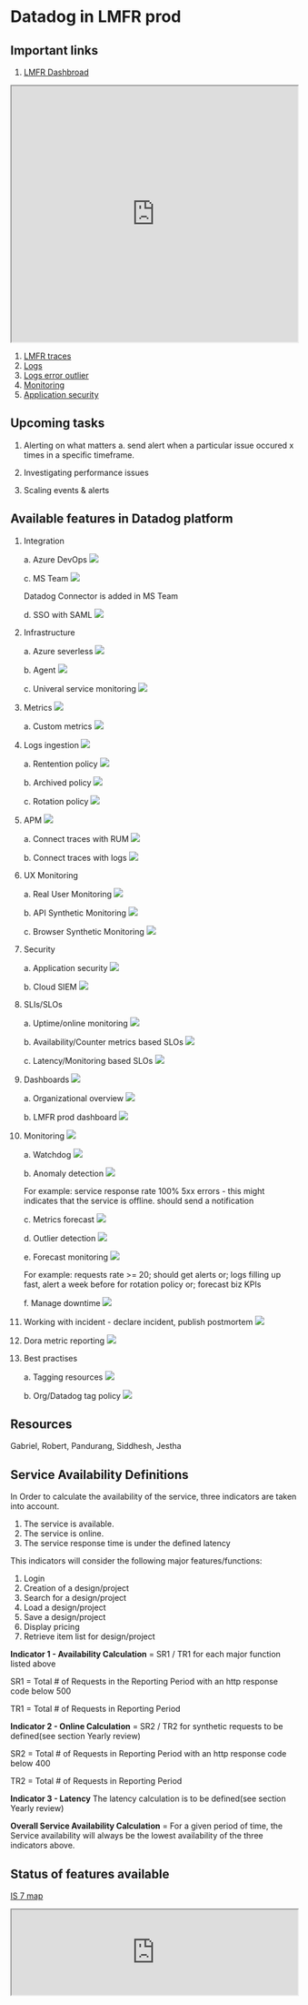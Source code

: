 # Datadog in LMFR prod

## Important links 

1. [LMFR Dashbroad](https://p.datadoghq.eu/sb/aee7596e-6682-11ee-a351-da7ad0900005-7a2d23d23a6dab9beb8fd8833e071f33)

<iframe width="100%" height="450" name="LMFR Dashboard" src="https://p.datadoghq.eu/sb/aee7596e-6682-11ee-a351-da7ad0900005-7a2d23d23a6dab9beb8fd8833e071f33"></iframe>

1. [LMFR traces](https://app.datadoghq.eu/apm/traces)
1. [Logs]()
1. [Logs error outlier](https://app.datadoghq.eu/watchdog/outlier/3bb742d3-8214-37bb-9110-9f2ad02474f9)
1. [Monitoring](https://app.datadoghq.eu/monitors/manage?q=env%3Aprod&order=desc)
1. [Application security](https://app.datadoghq.eu/security/appsec)

## Upcoming tasks

1. Alerting on what matters
    a. send alert when a particular issue occured x times in a specific timeframe.
    
1. Investigating performance issues 
1. Scaling events & alerts 

## Available features in Datadog platform
1. Integration

    a. Azure DevOps ![](https://geps.dev/progress/100)

    c. MS Team ![](https://geps.dev/progress/100)

    Datadog Connector is added in MS Team

    d. SSO with SAML ![](https://geps.dev/progress/0)

1. Infrastructure

    a. Azure severless ![](https://geps.dev/progress/100)

    b. Agent ![](https://geps.dev/progress/100)

    c. Univeral service monitoring ![](https://geps.dev/progress/0)

1. Metrics ![](https://geps.dev/progress/100)

    a. Custom metrics ![](https://geps.dev/progress/0)

1. Logs ingestion ![](https://geps.dev/progress/100)

    a. Rentention policy ![](https://geps.dev/progress/0)
    
    b. Archived policy ![](https://geps.dev/progress/0)

    c. Rotation policy ![](https://geps.dev/progress/0)

1. APM ![](https://geps.dev/progress/100) 

    a. Connect traces with RUM ![](https://geps.dev/progress/0)

    b. Connect traces with logs ![](https://geps.dev/progress/100)

1. UX Monitoring 

    a. Real User Monitoring ![](https://geps.dev/progress/0)
    
    b. API Synthetic Monitoring ![](https://geps.dev/progress/30)
    
    c. Browser Synthetic Monitoring ![](https://geps.dev/progress/100) 

1. Security 
    
    a. Application security ![](https://geps.dev/progress/50)
    
    b. Cloud SIEM ![](https://geps.dev/progress/0)

1. SLIs/SLOs 

    a. Uptime/online monitoring ![](https://geps.dev/progress/50) 
    
    b. Availability/Counter metrics based SLOs ![](https://geps.dev/progress/70)
    
    c. Latency/Monitoring based SLOs ![](https://geps.dev/progress/100)

1. Dashboards ![](https://geps.dev/progress/100)

    a. Organizational overview ![](https://geps.dev/progress/0)

    b. LMFR prod dashboard ![](https://geps.dev/progress/100)

1. Monitoring ![](https://geps.dev/progress/100)

    a. Watchdog ![](https://geps.dev/progress/0)
    
    b. Anomaly detection ![](https://geps.dev/progress/100) 
    
    For example: 
    service response rate 100% 5xx errors - this might indicates that the service is offline.
    should send a notification
    
    c. Metrics forecast ![](https://geps.dev/progress/0)
    
    d. Outlier detection ![](https://geps.dev/progress/100)

    e. Forecast monitoring ![](https://geps.dev/progress/50) 
    
    For example: 
    requests rate >= 20; should get alerts 
    or; logs filling up fast, alert a week before for rotation policy 
    or; forecast biz KPIs

    f. Manage downtime ![](https://geps.dev/progress/0)

1. Working with incident - declare incident, publish postmortem ![](https://geps.dev/progress/0)

1. Dora metric reporting ![](https://geps.dev/progress/0)

1. Best practises

    a. Tagging resources ![](https://geps.dev/progress/100)

    b. Org/Datadog tag policy ![](https://geps.dev/progress/0)

## Resources

Gabriel, Robert, Pandurang, Siddhesh, Jestha

## Service Availability Definitions

In Order to calculate the availability of the service, three indicators are taken into account.

1. The service is available.
2. The service is online.
3. The service response time is under the defined latency

This indicators will consider the following major features/functions:

1. Login
2. Creation of a design/project
3. Search for a design/project
4. Load a design/project
5. Save a design/project
6. Display pricing
7. Retrieve item list for design/project

**Indicator 1 - Availability Calculation** = SR1 / TR1 for each major function listed above 

SR1 = Total # of Requests in the Reporting Period with an http response code below 500

TR1 = Total # of Requests in Reporting Period

**Indicator 2 - Online Calculation** = SR2 / TR2 for synthetic requests to be defined(see section Yearly review)

SR2 = Total # of Requests in Reporting Period with an http response code below 400

TR2 = Total # of Requests in Reporting Period

**Indicator 3 - Latency** The latency calculation is to be defined(see section Yearly review)

**Overall Service Availability Calculation** = For a given period of time, the Service availability will always be the lowest availability of the three indicators above.

## Status of features available 

[IS 7 map](https://cyncly-my.sharepoint.com/:x:/p/jestha_wangkheirakpam/EXf-lPd4HaBPurHrHs_KJ9EBwo0NWDM38lS-HkV2UT90JA?e=V9wYrC)

<iframe width="100%" height="150" name="status" src="https://cyncly-my.sharepoint.com/:x:/p/jestha_wangkheirakpam/EXf-lPd4HaBPurHrHs_KJ9EBwo0NWDM38lS-HkV2UT90JA?e=V9wYrC"></iframe>